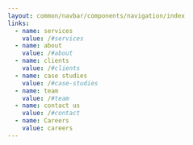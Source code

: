 ```yaml
---
layout: common/navbar/components/navigation/index
links:
  - name: services
    value: /#services
  - name: about
    value: /#about
  - name: clients
    value: /#clients
  - name: case studies
    value: /#case-studies
  - name: team
    value: /#team
  - name: contact us
    value: /#contact
  - name: Careers
    value: careers
---
```

